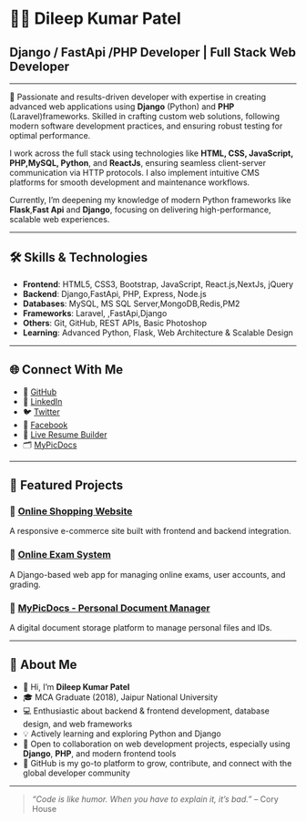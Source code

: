 # 👨‍💻 Dileep Kumar Patel  
## Django / FastApi /PHP Developer | Full Stack Web Developer

---

🎯 Passionate and results-driven developer with expertise in creating advanced web applications using **Django** (Python) and **PHP**  (Laravel)frameworks. Skilled in crafting custom web solutions, following modern software development practices, and ensuring robust testing for optimal performance.  

I work across the full stack using technologies like **HTML, CSS, JavaScript, PHP,MySQL, Python**, and **ReactJs**, ensuring seamless client-server communication via HTTP protocols. I also implement intuitive CMS platforms for smooth development and maintenance workflows.

Currently, I’m deepening my knowledge of modern Python frameworks like **Flask**,**Fast Api** and **Django**, focusing on delivering high-performance, scalable web experiences.

---

## 🛠️ Skills & Technologies

- **Frontend**: HTML5, CSS3, Bootstrap, JavaScript, React.js,NextJs, jQuery  
- **Backend**: Django,FastApi, PHP, Express, Node.js  
- **Databases**: MySQL, MS SQL Server,MongoDB,Redis,PM2  
- **Frameworks**: Laravel, ,FastApi,Django  
- **Others**: Git, GitHub, REST APIs, Basic Photoshop  
- **Learning**: Advanced Python, Flask, Web Architecture & Scalable Design  

---

## 🌐 Connect With Me

- 🔗 [GitHub](https://github.com/DileepKumarPatelPalamu)  
- 💼 [LinkedIn](https://www.linkedin.com/in/dileep-kumar-patel-333b90125/)  
- 🐦 [Twitter](https://twitter.com/pateldileep51)  
- 📘 [Facebook](https://www.facebook.com/Dileepkumarpatel.94214)  
- 📝 [Live Resume Builder](https://python03django.pythonanywhere.com/)  
- 🗂️ [MyPicDocs](https://www.mypicdocs.com)  

---

## 🚀 Featured Projects

### 🛒 [Online Shopping Website](https://dileepkumarpatelpalamu.github.io/onlineshoping/)  
A responsive e-commerce site built with frontend and backend integration.

### 📝 [Online Exam System](https://pateldileep51.pythonanywhere.com/)  
A Django-based web app for managing online exams, user accounts, and grading.

### 🧾 [MyPicDocs - Personal Document Manager](https://www.mypicdocs.com)  
A digital document storage platform to manage personal files and IDs.

---

## 👋 About Me

- 🧑 Hi, I’m **Dileep Kumar Patel**  
- 🎓 MCA Graduate (2018), Jaipur National University  
- 💻 Enthusiastic about backend & frontend development, database design, and web frameworks  
- 💡 Actively learning and exploring Python and Django  
- 🤝 Open to collaboration on web development projects, especially using **Django**, **PHP**, and modern frontend tools  
- 🚀 GitHub is my go-to platform to grow, contribute, and connect with the global developer community  

---

> _“Code is like humor. When you have to explain it, it’s bad.”_ – Cory House
